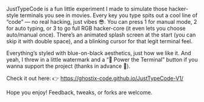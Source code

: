 JustTypeCode is a fun little experiment I made to simulate those hacker-style terminals you see in movies. Every key you type spits out a cool line of “code” — no real hacking, just vibes 😎. You can press 1 for manual mode, 2 for auto typing, or 3 to go full RGB hacker-core (it even lets you choose auto/manual once). There’s an animated splash screen at the start (you can skip it with double space), and a blinking cursor for that legit terminal feel.

Everything’s styled with blue-on-black aesthetics, just how we like it. And yeah, I threw in a little watermark and a “🔌 Power the Terminal” button if you wanna support the project (thanks in advance 🙌).

Check it out here:
👉 https://ghostix-code.github.io/JustTypeCode-V1/

Hope you enjoy! Feedback, tweaks, or forks are welcome.
